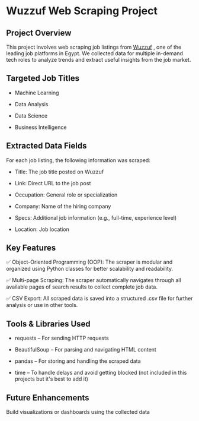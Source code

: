 # Wuzzuf Web Scraping Project
## Project Overview
This project involves web scraping job listings from [Wuzzuf](https://wuzzuf.net/) , one of the leading job platforms in Egypt. We collected data for multiple in-demand tech roles to analyze trends and extract useful insights from the job market.

## Targeted Job Titles
- Machine Learning

- Data Analysis

- Data Science

- Business Intelligence

## Extracted Data Fields
For each job listing, the following information was scraped:

- Title: The job title posted on Wuzzuf

- Link: Direct URL to the job post

- Occupation: General role or specialization

- Company: Name of the hiring company

- Specs: Additional job information (e.g., full-time, experience level)

- Location: Job location
## Key Features
✅ Object-Oriented Programming (OOP): The scraper is modular and organized using Python classes for better scalability and readability.

✅ Multi-page Scraping: The scraper automatically navigates through all available pages of search results to collect complete job data.

✅ CSV Export: All scraped data is saved into a structured .csv file for further analysis or use in other tools.


## Tools & Libraries Used
- requests – For sending HTTP requests

- BeautifulSoup – For parsing and navigating HTML content

- pandas – For storing and handling the scraped data

- time – To handle delays and avoid getting blocked (not included in this projects but it's best to add it)

## Future Enhancements
Build visualizations or dashboards using the collected data
